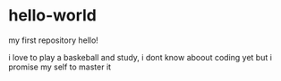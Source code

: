 # hello-world
my first repository
hello!

i love to play a baskeball and study, i dont know aboout coding yet but i promise my self to master it
